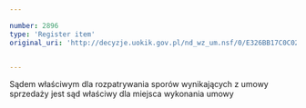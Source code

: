 ```yaml
---

number: 2896
type: 'Register item'
original_uri: 'http://decyzje.uokik.gov.pl/nd_wz_um.nsf/0/E326BB17C0C02AB6C12579B3003B4DC9?OpenDocument'


---
```


Sądem właściwym dla rozpatrywania sporów wynikających z umowy sprzedaży jest sąd właściwy dla miejsca wykonania umowy
